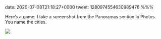 date: 2020-07-08T21:18:27+0000
tweet: 1280974554630889476
%%%

Here’s a game: I take a screenshot from the Panoramas section in Photos. You name the cities.

![](Ecbvjn_WsAE7c9N.jpg)
